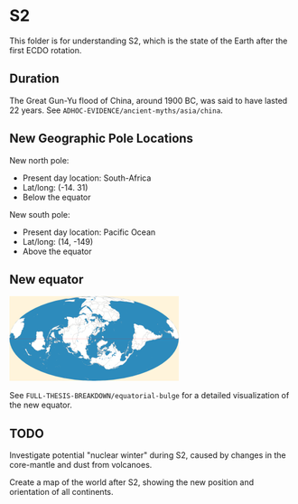 # S2

This folder is for understanding S2, which is the state of the Earth after the first ECDO rotation.

## Duration

The Great Gun-Yu flood of China, around 1900 BC, was said to have lasted 22 years. See `ADHOC-EVIDENCE/ancient-myths/asia/china`.

## New Geographic Pole Locations

New north pole:
- Present day location: South-Africa
- Lat/long: (-14. 31)
- Below the equator

New south pole:
- Present day location: Pacific Ocean
- Lat/long: (14, -149)
- Above the equator

## New equator

![new equator 2d map](img/Mollweide-Projection.webp "new equator 2d map")

See `FULL-THESIS-BREAKDOWN/equatorial-bulge` for a detailed visualization of the new equator.

## TODO

Investigate potential "nuclear winter" during S2, caused by changes in the core-mantle and dust from volcanoes.

Create a map of the world after S2, showing the new position and orientation of all continents.

